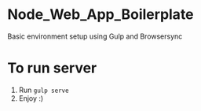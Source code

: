 # Node_Web_App_Boilerplate
Basic environment setup using Gulp and Browsersync

# To run server
1.  Run `gulp serve`
2.  Enjoy :)